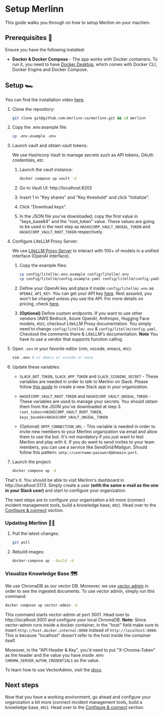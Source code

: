 # Setup Merlinn

This guide walks you through on how to setup Merlinn on your machien.

## Prerequisites 📜

Ensure you have the following installed:

- **Docker & Docker Compose** - The app works with Docker containers. To run it, you need to have [Docker Desktop](https://docs.docker.com/desktop/), which comes with Docker CLI, Docker Engine and Docker Compose.
<!-- - **Ngrok** - Ngrok allows you to open HTTPS tunnel to your local machine. This is needed in order to get events from PagerDuty/Opsgenie. Install ngrok cli and create an account (see [here](https://ngrok.com/)). -->

## Setup 🏎️

You can find the installation video [here](https://www.loom.com/share/1f562cb067364517b1c1e7bf7f789db7?sid=8ea35183-893e-4e74-b450-c3e2e1cc1f11).

1. Clone the repository:

   ```bash
   git clone git@github.com:merlinn-co/merlinn.git && cd merlinn
   ```

2. Copy the .env.example file:

   ```bash
   cp .env.example .env
   ```

3. Launch vault and obtain vault tokens:

   We use Hashicorp Vault to manage secrets such as API tokens, OAuth credentials, etc.

   1. Launch the vault instance:

      ```bash
      docker compose up vault -d
      ```

   2. Go to Vault UI: http://localhost:8202
   3. Insert 1 in "Key shares" and "Key threshold" and click "Initialize".
   4. Click "Download keys".
   5. In the JSON file you've downloaded, copy the first value in "keys_base64" and the "root_token" value. These values are going to be used in the next step as `HASHICORP_VAULT_UNSEAL_TOKEN` and `HASHICORP_VAULT_ROOT_TOKEN` respectively.

4. Configure LiteLLM Proxy Server:

   We use [LiteLLM Proxy Server](https://docs.litellm.ai/docs/simple_proxy) to interact with 100+ of models in a unified interface (OpenAI interface).

   1. Copy the example files:

      ```bash
      cp config/litellm/.env.example config/litellm/.env
      cp config/litellm/config.example.yaml config/litellm/config.yaml
      ```

   2. Define your OpenAI key and place it inside `config/litellm/.env` as `OPENAI_API_KEY`. You can get your API key [here](https://platform.openai.com/api-keys). Rest assured, you won't be charged unless you use the API. For more details on pricing, check [here](https://openai.com/pricing).

   3. **(Optional)** Define custom endpoints. If you want to use other vendors (AWS Bedrock, Azure OpenAI, Anthropic, Hugging Face models, etc), checkout LiteLLM Proxy documentation. You simply need to change `config/litellm/.env` & `config/litellm/config.yaml`. Checkout the comments there & LiteLLM's documentation. **Note** You have to use a vendor that supports function calling.

5. Open `.env` in your favorite editor (vim, vscode, emacs, etc):

   ```bash
   vim .env # or emacs or vscode or nano
   ```

6. Update these variables:

   - `SLACK_BOT_TOKEN`, `SLACK_APP_TOKEN` and `SLACK_SIGNING_SECRET` - These variables are needed in order to talk to Merlinn on Slack. Please follow [this guide](https://github.com/merlinn-co/merlinn/tree/main/config/slack/README.md) to create a new Slack app in your organization.

   - `HASHICORP_VAULT_ROOT_TOKEN` and `HASHICORP_VAULT_UNSEAL_TOKEN` - These variables are used to manage your secrets. You should obtain them from the JSON you've downloaded at step 3. `root_token`=`HASHICORP_VAULT_ROOT_TOKEN`, `keys_base64`=`HASHICORP_VAULT_UNSEAL_TOKEN`

   - (Optional) `SMTP_CONNECTION_URL` - This variable is needed in order to invite new members to your Merlinn organization via email and allow them to use the bot. It's not mandatory if you just want to test Merlinn and play with it. If you do want to send invites to your team members, you can use a service like SendGrid/Mailgun. Should follow this pattern: `smtp://username:password@domain:port`.

7. Launch the project:
   ```bash
   docker compose up -d
   ```

That's it. You should be able to visit Merlinn's dashboard in http://localhost:5173.
Simply create a user **(with the same e-mail as the one in your Slack user)** and start to configure your organization.

The next steps are to configure your organization a bit more (connect incident management tools, build a knowledge base, etc). Head over to the [Configure & connect](../02-Getting%20started/02-Configure%20&%20connect.md) section.

### Updating Merlinn 🧙‍♂️

1. Pull the latest changes:

   ```bash
   git pull
   ```

2. Rebuild images:

   ```bash
   docker-compose up --build -d
   ```

### Visualize Knowledge Base 🗺️

We use ChromaDB as our vector DB. Moreover, we use [vector admin](https://vectoradmin.com/) in order to see the ingested documents. To use vector admin, simply run this command:

```bash
docker compose up vector-admin -d
```

This command starts vector-admin at port 3001. Head over to http://localhost:3001 and configure your local ChromaDB. **Note:** Since vector-admin runs inside a docker container, in the "host" field make sure to insert `http://host.docker.internal:8000` instead of `http://localhost:8000`. This is because "localhost" doesn't refer to the host inside the container itself.

Moreover, in the "API Header & Key", you'd need to put "X-Chroma-Token" as the header and the value you have inside .env `CHROMA_SERVER_AUTHN_CREDENTIALS` as the value.

To learn how to use VectorAdmin, visit the [docs](https://github.com/Mintplex-Labs/vector-admin).

## Next steps

Now that you have a working environment, go ahead and configure your organization a bit more (connect incident management tools, build a knowledge base, etc). Head over to the [Configure & connect](./02-Configure%20&%20connect.md) section.
